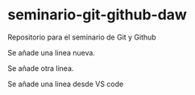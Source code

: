 # seminario-git-github-daw
Repositorio para el seminario de Git y Github

Se añade una linea nueva.

Se añade otra linea.

Se añade una linea desde VS code 